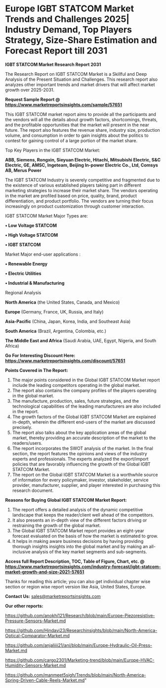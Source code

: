 # Europe IGBT STATCOM Market Trends and Challenges 2025| Industry Demand, Top Players Strategy, Size-Share Estimation and Forecast Report till 2031

<strong>IGBT STATCOM Market Research Report 2031</strong>

The Research Report on IGBT STATCOM Market is a Skillful and Deep Analysis of the Present Situation and Challenges. This research report also analyzes other important trends and market drivers that will affect market growth over 2025-2031.

<strong>Request Sample Report @ <a href=https://www.marketreportsinsights.com/sample/57651>https://www.marketreportsinsights.com/sample/57651</a></strong>

This IGBT STATCOM market report aims to provide all the participants and the vendors will all the details about growth factors, shortcomings, threats, and the profitable opportunities that the market will present in the near future. The report also features the revenue share, industry size, production volume, and consumption in order to gain insights about the politics to contest for gaining control of a large portion of the market share.

Top Key Players in the IGBT STATCOM Market:

<strong>ABB, Siemens, Rongxin, Sieyuan Electric, Hitachi, Mitsubishi Electric, S&C Electric, GE, AMSC, Ingeteam, Beijing In-power Electric Co., Ltd, Comsys AB, Merus Power</strong>

The IGBT STATCOM Industry is severely competitive and fragmented due to the existence of various established players taking part in different marketing strategies to increase their market share. The vendors operating in the market are profiled based on price, quality, brand, product differentiation, and product portfolio. The vendors are turning their focus increasingly on product customization through customer interaction.

IGBT STATCOM Market Major Types are:

<strong>• Low Voltage STATCOM

• High Voltage STATCOM

• IGBT STATCOM</strong>

Market Major end-user applications :

<strong>• Renewable Energy

• Electric Utilities

• Industrial & Manufacturing</strong>

Regional Analysis

</u><strong><b>North America</b></strong> (the United States, Canada, and Mexico)

<strong><b>Europe </b></strong>(Germany, France, UK, Russia, and Italy)

<strong><b>Asia-Pacific</b></strong> (China, Japan, Korea, India, and Southeast Asia)

<strong><b>South America</b></strong> (Brazil, Argentina, Colombia, etc.)

<strong><b>The Middle East and Africa</b></strong> (Saudi Arabia, UAE, Egypt, Nigeria, and South Africa)

<strong>Go For Interesting Discount Here: <a href=https://www.marketreportsinsights.com/discount/57651>https://www.marketreportsinsights.com/discount/57651</a></strong>

<strong>Points Covered in The Report:</strong>
<ol>
  <li>The major points considered in the Global IGBT STATCOM Market report include the leading competitors operating in the global market.</li>
  <li>The report also contains the company profiles of the players operating in the global market.</li>
  <li>The manufacture, production, sales, future strategies, and the technological capabilities of the leading manufacturers are also included in the report.</li>
  <li>The growth factors of the Global IGBT STATCOM Market are explained in-depth, wherein the different end-users of the market are discussed precisely.</li>
  <li>The report also talks about the key application areas of the global market, thereby providing an accurate description of the market to the readers/users.</li>
  <li>The report incorporates the SWOT analysis of the market. In the final section, the report features the opinions and views of the industry experts and professionals. The experts analyzed the export/import policies that are favorably influencing the growth of the Global IGBT STATCOM Market.</li>
  <li>The report on the Global IGBT STATCOM Market is a worthwhile source of information for every policymaker, investor, stakeholder, service provider, manufacturer, supplier, and player interested in purchasing this research document.</li>
</ol>
<strong>Reasons for Buying Global IGBT STATCOM Market Report:</strong>

<ol>
  <li>The report offers a detailed analysis of the dynamic competitive landscape that keeps the reader/client well ahead of the competitors.</li>
  <li>It also presents an in-depth view of the different factors driving or restraining the growth of the global market.</li>
  <li>The Global IGBT STATCOM Market report provides an eight-year forecast evaluated on the basis of how the market is estimated to grow.</li>
  <li>It helps in making aware business decisions by having providing thorough insights insights into the global market and by making an all-inclusive analysis of the key market segments and sub-segments.</li>
</ol>
<strong>Access full Report Description, TOC, Table of Figure, Chart, etc. @ <a href=https://www.marketreportsinsights.com/industry-forecast/igbt-statcom-market-growth-and-size-2021-57651>https://www.marketreportsinsights.com/industry-forecast/igbt-statcom-market-growth-and-size-2021-57651</a></strong>


Thanks for reading this article; you can also get individual chapter wise section or region wise report version like Asia, United States, Europe.

<strong>Contact Us:</strong>
sales@marketreportsinsights.com

<strong>Our other reports:</strong>

<a href=https://github.com/anokhi121/Research/blob/main/Europe-Piezoresistive-Pressure-Sensors-Market.md>https://github.com/anokhi121/Research/blob/main/Europe-Piezoresistive-Pressure-Sensors-Market.md</a>

<a href=https://github.com/Hindavi23/Researchinsights/blob/main/North-America-Optical-Comparator-Market.md>https://github.com/Hindavi23/Researchinsights/blob/main/North-America-Optical-Comparator-Market.md</a>

<a href=https://github.com/anjaliiii21/ani/blob/main/Europe-Hydraulic-Oil-Press-Market.md>https://github.com/anjaliiii21/ani/blob/main/Europe-Hydraulic-Oil-Press-Market.md</a>

<a href=https://github.com/cargo2301/Marketing-trend/blob/main/Europe-HVAC-Humidity-Sensors-Market.md>https://github.com/cargo2301/Marketing-trend/blob/main/Europe-HVAC-Humidity-Sensors-Market.md</a>

<a href=https://github.com/manmeet5sigh/Trends/blob/main/North-America-Spring-Driven-Cable-Reels-Market.md>https://github.com/manmeet5sigh/Trends/blob/main/North-America-Spring-Driven-Cable-Reels-Market.md</a>"
